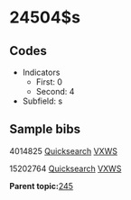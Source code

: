 # 24504$s

## Codes

-   Indicators
    -   First: 0
    -   Second: 4
-   Subfield: s

## Sample bibs

4014825 [Quicksearch](https://search.library.yale.edu/catalog/4014825) [VXWS](http://prodorbis.library.yale.edu:7014/vxws/GetHoldingsService?bibId=4014825)

15202764 [Quicksearch](https://search.library.yale.edu/catalog/15202764) [VXWS](http://prodorbis.library.yale.edu:7014/vxws/GetHoldingsService?bibId=15202764)

**Parent topic:**[245](../../tags/245/245.md)

